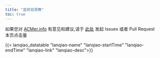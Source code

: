 ```yaml
---
title: "蓝桥双周赛"
toc: true
---
```


如果您对 [ACMer.info](https://acmer.info/) 有意见和建议,请于 [此处](https://github.com/acmerindex/acmer-info) 发起 Issues 或者 Pull Request
<br/>
<span>本页点击量<span id="busuanzi_value_page_pv"></span>
<br/>

{{< lanqiao_datatable "lanqiao-name" "lanqiao-startTime" "lanqiao-endTime" "lanqiao-link" "lanqiao-desc">}}
